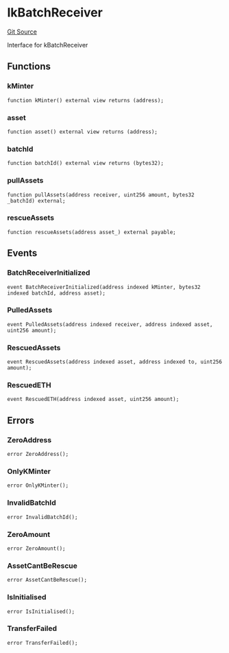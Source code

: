 # IkBatchReceiver
[Git Source](https://github.com/VerisLabs/KAM/blob/9795d1f125ce213b0546f9362ce72f5e0331817f/src/interfaces/IkBatchReceiver.sol)

Interface for kBatchReceiver


## Functions
### kMinter


```solidity
function kMinter() external view returns (address);
```

### asset


```solidity
function asset() external view returns (address);
```

### batchId


```solidity
function batchId() external view returns (bytes32);
```

### pullAssets


```solidity
function pullAssets(address receiver, uint256 amount, bytes32 _batchId) external;
```

### rescueAssets


```solidity
function rescueAssets(address asset_) external payable;
```

## Events
### BatchReceiverInitialized

```solidity
event BatchReceiverInitialized(address indexed kMinter, bytes32 indexed batchId, address asset);
```

### PulledAssets

```solidity
event PulledAssets(address indexed receiver, address indexed asset, uint256 amount);
```

### RescuedAssets

```solidity
event RescuedAssets(address indexed asset, address indexed to, uint256 amount);
```

### RescuedETH

```solidity
event RescuedETH(address indexed asset, uint256 amount);
```

## Errors
### ZeroAddress

```solidity
error ZeroAddress();
```

### OnlyKMinter

```solidity
error OnlyKMinter();
```

### InvalidBatchId

```solidity
error InvalidBatchId();
```

### ZeroAmount

```solidity
error ZeroAmount();
```

### AssetCantBeRescue

```solidity
error AssetCantBeRescue();
```

### IsInitialised

```solidity
error IsInitialised();
```

### TransferFailed

```solidity
error TransferFailed();
```

